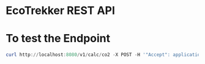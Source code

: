 # EcoTrekker REST API

# To test the Endpoint

```powershell
curl http://localhost:8080/v1/calc/co2 -X POST -H '"Accept": application/json' -H '"Content-Type": application/json' -d '{\"routes\":[{\"steps\":[{\"vehicle\":\"car\",\"distance\":1000},{\"vehicle\":\"e-bike\",\"distance\":1500}]}]}'
```